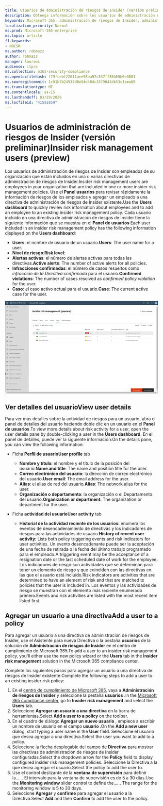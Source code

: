 ```yaml
---
title: Usuarios de administración de riesgos de Insider (versión preliminar)
description: Obtenga información sobre los usuarios de administración de riesgos de Insider en Microsoft 365
keywords: Microsoft 365, administración de riesgos de Insider, administración de riesgos, cumplimiento
localization_priority: Normal
ms.prod: Microsoft-365-enterprise
ms.topic: article
f1.keywords:
- NOCSH
ms.author: robmazz
author: robmazz
manager: laurawi
audience: itpro
ms.collection: m365-security-compliance
ms.openlocfilehash: f79fcebf220f1aee98ba97c537ff80b65b6e3881
ms.sourcegitcommit: 1c91b7b24537d0e54d484c3379043db53c1aea65
ms.translationtype: MT
ms.contentlocale: es-ES
ms.lasthandoff: 01/29/2020
ms.locfileid: "41582859"
---
```

# <a name="insider-risk-management-users-preview"></a><span data-ttu-id="1447a-104">Usuarios de administración de riesgos de Insider (versión preliminar)</span><span class="sxs-lookup"><span data-stu-id="1447a-104">Insider risk management users (preview)</span></span>

<span data-ttu-id="1447a-105">Los usuarios de administración de riesgos de Insider son empleados de su organización que están incluidos en una o varias directivas de administración de riesgos de Insider.</span><span class="sxs-lookup"><span data-stu-id="1447a-105">Insider risk management users are employees in your organization that are included in one or more insider risk management policies.</span></span> <span data-ttu-id="1447a-106">Use el **Panel usuarios** para revisar rápidamente la información de riesgos de los empleados y agregar un empleado a una directiva de administración de riesgos de Insider existente.</span><span class="sxs-lookup"><span data-stu-id="1447a-106">Use the **Users dashboard** to quickly review risk information about employees and to add an employee to an existing insider risk management policy.</span></span> <span data-ttu-id="1447a-107">Cada usuario incluido en una directiva de administración de riesgos de Insider tiene la siguiente información que se muestra en el **Panel de usuarios**:</span><span class="sxs-lookup"><span data-stu-id="1447a-107">Each user included in an insider risk management policy has the following information displayed on the **Users dashboard**:</span></span>

- <span data-ttu-id="1447a-108">**Users**: el nombre de usuario de un usuario.</span><span class="sxs-lookup"><span data-stu-id="1447a-108">**Users**: The user name for a user.</span></span>
- <span data-ttu-id="1447a-109">**Nivel de riesgo**:</span><span class="sxs-lookup"><span data-stu-id="1447a-109">**Risk level**:</span></span> 
- <span data-ttu-id="1447a-110">**Alertas activas**: el número de alertas activas para todas las directivas.</span><span class="sxs-lookup"><span data-stu-id="1447a-110">**Active alerts**: The number of active alerts for all policies.</span></span>
- <span data-ttu-id="1447a-111">**Infracciones confirmadas**: el número de casos resueltos como *infracción de la Directiva confirmada* para el usuario.</span><span class="sxs-lookup"><span data-stu-id="1447a-111">**Confirmed violations**: The number of cases resolved as *confirmed policy violation* for the user.</span></span>
- <span data-ttu-id="1447a-112">**Caso**: el caso activo actual para el usuario.</span><span class="sxs-lookup"><span data-stu-id="1447a-112">**Case**: The current active case for the user.</span></span>

![Panel de usuarios de administración de riesgos de Insider](media/insider-risk-users-dashboard.png)

## <a name="view-user-details"></a><span data-ttu-id="1447a-114">Ver detalles del usuario</span><span class="sxs-lookup"><span data-stu-id="1447a-114">View user details</span></span>

<span data-ttu-id="1447a-115">Para ver más detalles sobre la actividad de riesgos para un usuario, abra el panel de detalles del usuario haciendo doble clic en un usuario en el **Panel de usuarios**.</span><span class="sxs-lookup"><span data-stu-id="1447a-115">To view more details about risk activity for a user, open the user details pane by double-clicking a user in the **Users dashboard**.</span></span> <span data-ttu-id="1447a-116">En el panel de detalles, puede ver la siguiente información:</span><span class="sxs-lookup"><span data-stu-id="1447a-116">On the details pane, you can view the following information:</span></span>

- <span data-ttu-id="1447a-117">Ficha **Perfil de usuario**</span><span class="sxs-lookup"><span data-stu-id="1447a-117">**User profile** tab</span></span>
    - <span data-ttu-id="1447a-118">**Nombre y título**: el nombre y el título de la posición del usuario.</span><span class="sxs-lookup"><span data-stu-id="1447a-118">**Name and title**: The name and position title for the user.</span></span>
    - <span data-ttu-id="1447a-119">**Correo electrónico del usuario**: la dirección de correo electrónico del usuario.</span><span class="sxs-lookup"><span data-stu-id="1447a-119">**User email**: The email address for the user.</span></span>
    - <span data-ttu-id="1447a-120">**Alias**: el alias de red del usuario.</span><span class="sxs-lookup"><span data-stu-id="1447a-120">**Alias**: The network alias for the user.</span></span>
    - <span data-ttu-id="1447a-121">**Organización o departamento**: la organización o el Departamento del usuario.</span><span class="sxs-lookup"><span data-stu-id="1447a-121">**Organization or department**: The organization or department for the user.</span></span>

- <span data-ttu-id="1447a-122">Ficha **actividad del usuario**</span><span class="sxs-lookup"><span data-stu-id="1447a-122">**User activity** tab</span></span>
    - <span data-ttu-id="1447a-123">**Historial de la actividad reciente de los usuarios**: enumera los eventos de desencadenamiento de directivas y los indicadores de riesgos para las actividades de usuario.</span><span class="sxs-lookup"><span data-stu-id="1447a-123">**History of recent user activity**: Lists both policy triggering events and risk indicators for user activities.</span></span> <span data-ttu-id="1447a-124">Un evento desencadenante puede ser la aceptación de una fecha de retirada o la fecha del último trabajo programado para el empleado.</span><span class="sxs-lookup"><span data-stu-id="1447a-124">A triggering event may be the acceptance of a resignation date or the last scheduled date of work for the employee.</span></span> <span data-ttu-id="1447a-125">Los indicadores de riesgo son actividades que se determinan para tener un elemento de riesgo y que coinciden con las directivas en las que el usuario está incluido.</span><span class="sxs-lookup"><span data-stu-id="1447a-125">Risk indicators are activities that are determined to have an element of risk and that are matched to policies that the user is included in.</span></span> <span data-ttu-id="1447a-126">Los eventos y las actividades de riesgo se muestran con el elemento más reciente enumerado primero.</span><span class="sxs-lookup"><span data-stu-id="1447a-126">Events and risk activities are listed with the most recent item listed first.</span></span>

## <a name="add-a-user-to-a-policy"></a><span data-ttu-id="1447a-127">Agregar un usuario a una directiva</span><span class="sxs-lookup"><span data-stu-id="1447a-127">Add a user to a policy</span></span>

<span data-ttu-id="1447a-128">Para agregar un usuario a una directiva de administración de riesgos de Insider, use el Asistente para nueva Directiva o la pestaña **usuarios** de la solución de **Administración de riesgos de Insider** en el centro de cumplimiento de Microsoft 365.</span><span class="sxs-lookup"><span data-stu-id="1447a-128">To add a user to an insider risk management policy, you'll either use the new policy wizard or the **Users** tab in the **Insider risk management** solution in the Microsoft 365 compliance center.</span></span>

<span data-ttu-id="1447a-129">Complete los siguientes pasos para agregar un usuario a una directiva de riesgos de Insider existente:</span><span class="sxs-lookup"><span data-stu-id="1447a-129">Complete the following steps to add a user to an existing insider risk policy:</span></span>

1. <span data-ttu-id="1447a-130">En el [centro de cumplimiento de Microsoft 365](https://compliance.microsoft.com), vaya a **Administración de riesgos de Insider** y seleccione la pestaña **usuarios** .</span><span class="sxs-lookup"><span data-stu-id="1447a-130">In the [Microsoft 365 compliance center](https://compliance.microsoft.com), go to **Insider risk management** and select the **Users** tab.</span></span>
2. <span data-ttu-id="1447a-131">Seleccione **Agregar un usuario a una directiva** en la barra de herramientas.</span><span class="sxs-lookup"><span data-stu-id="1447a-131">Select **Add a user to a policy** on the toolbar.</span></span>
3. <span data-ttu-id="1447a-132">En el cuadro de diálogo **Agregar un nuevo usuario** , empiece a escribir un nombre de usuario en el campo **usuario** .</span><span class="sxs-lookup"><span data-stu-id="1447a-132">On the **Add a new user** dialog, start typing a user name in the **User** field.</span></span> <span data-ttu-id="1447a-133">Seleccione el usuario que desea agregar a una directiva.</span><span class="sxs-lookup"><span data-stu-id="1447a-133">Select the user you want to add to a policy.</span></span>
4. <span data-ttu-id="1447a-134">Seleccione la flecha desplegable del campo de **Directiva** para mostrar las directivas de administración de riesgos de Insider configuradas.</span><span class="sxs-lookup"><span data-stu-id="1447a-134">Select the dropdown arrow for the **Policy** field to display configured insider risk management policies.</span></span> <span data-ttu-id="1447a-135">Seleccione la Directiva a la que desea agregar el usuario.</span><span class="sxs-lookup"><span data-stu-id="1447a-135">Select the policy to add the user to.</span></span>
5. <span data-ttu-id="1447a-136">Use el control deslizante de la **ventana de supervisión** para definir la...... El intervalo para la ventana de supervisión es de 5 a 30 días.</span><span class="sxs-lookup"><span data-stu-id="1447a-136">Use the **Monitoring window** slider control to define the...... The range for the monitoring window is 5 to 30 days.</span></span>
6. <span data-ttu-id="1447a-137">Seleccione **Agregar** y **confirme** para agregar el usuario a la Directiva.</span><span class="sxs-lookup"><span data-stu-id="1447a-137">Select **Add** and then **Confirm** to add the user to the policy.</span></span>
